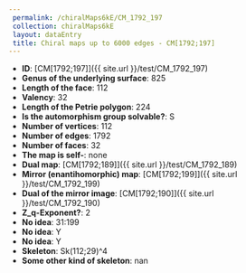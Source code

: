```yaml
--- 
 permalink: /chiralMaps6kE/CM_1792_197 
 collection: chiralMaps6kE
 layout: dataEntry
 title: Chiral maps up to 6000 edges - CM[1792;197]
---
```


- **ID**: [CM[1792;197]]({{ site.url }}/test/CM_1792_197)
- **Genus of the underlying surface**: 825
- **Length of the face**: 112
- **Valency**: 32
- **Length of the Petrie polygon**: 224
- **Is the automorphism group solvable?**: S
- **Number of vertices**: 112
- **Number of edges**: 1792
- **Number of faces**: 32
- **The map is self-**: none
- **Dual map**: [CM[1792;189]]({{ site.url }}/test/CM_1792_189)
- **Mirror (enantihomorphic) map**: [CM[1792;199]]({{ site.url }}/test/CM_1792_199)
- **Dual of the mirror image**: [CM[1792;190]]({{ site.url }}/test/CM_1792_190)
- **Z_q-Exponent?**: 2
- **No idea**:  31:199
- **No idea**: Y
- **No idea**: Y
- **Skeleton**: Sk(112;29)^4
- **Some other kind of skeleton**: nan
